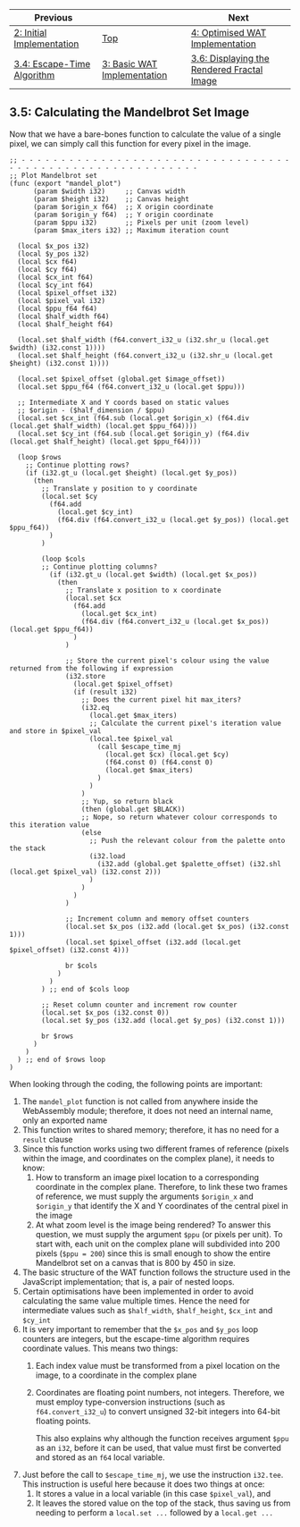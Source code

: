 | Previous | | Next
|---|---|---
| [2: Initial Implementation](../../02%20Initial%20Implementation/) | [Top](/chriswhealy/plotting-fractals-in-webassembly) | [4: Optimised WAT Implementation](../../04%20WAT%20Optimised%20Implementation/)
| [3.4: Escape-Time Algorithm](../04/) | [3: Basic WAT Implementation](../) | [3.6: Displaying the Rendered Fractal Image](../06/)

## 3.5: Calculating the Mandelbrot Set Image

Now that we have a bare-bones function to calculate the value of a single pixel, we can simply call this function for every pixel in the image.

```wast
;; - - - - - - - - - - - - - - - - - - - - - - - - - - - - - - - - - - - - - - - - - - - - - - - - - - - - - - - - - -
;; Plot Mandelbrot set
(func (export "mandel_plot")
      (param $width i32)     ;; Canvas width
      (param $height i32)    ;; Canvas height
      (param $origin_x f64)  ;; X origin coordinate
      (param $origin_y f64)  ;; Y origin coordinate
      (param $ppu i32)       ;; Pixels per unit (zoom level)
      (param $max_iters i32) ;; Maximum iteration count

  (local $x_pos i32)
  (local $y_pos i32)
  (local $cx f64)
  (local $cy f64)
  (local $cx_int f64)
  (local $cy_int f64)
  (local $pixel_offset i32)
  (local $pixel_val i32)
  (local $ppu_f64 f64)
  (local $half_width f64)
  (local $half_height f64)

  (local.set $half_width (f64.convert_i32_u (i32.shr_u (local.get $width) (i32.const 1))))
  (local.set $half_height (f64.convert_i32_u (i32.shr_u (local.get $height) (i32.const 1))))

  (local.set $pixel_offset (global.get $image_offset))
  (local.set $ppu_f64 (f64.convert_i32_u (local.get $ppu)))

  ;; Intermediate X and Y coords based on static values
  ;; $origin - ($half_dimension / $ppu)
  (local.set $cx_int (f64.sub (local.get $origin_x) (f64.div (local.get $half_width) (local.get $ppu_f64))))
  (local.set $cy_int (f64.sub (local.get $origin_y) (f64.div (local.get $half_height) (local.get $ppu_f64))))

  (loop $rows
    ;; Continue plotting rows?
    (if (i32.gt_u (local.get $height) (local.get $y_pos))
      (then
        ;; Translate y position to y coordinate
        (local.set $cy
          (f64.add
            (local.get $cy_int)
            (f64.div (f64.convert_i32_u (local.get $y_pos)) (local.get $ppu_f64))
          )
        )

        (loop $cols
        ;; Continue plotting columns?
          (if (i32.gt_u (local.get $width) (local.get $x_pos))
            (then
              ;; Translate x position to x coordinate
              (local.set $cx
                (f64.add
                  (local.get $cx_int)
                  (f64.div (f64.convert_i32_u (local.get $x_pos)) (local.get $ppu_f64))
                )
              )

              ;; Store the current pixel's colour using the value returned from the following if expression
              (i32.store
                (local.get $pixel_offset)
                (if (result i32)
                  ;; Does the current pixel hit max_iters?
                  (i32.eq
                    (local.get $max_iters)
                    ;; Calculate the current pixel's iteration value and store in $pixel_val
                    (local.tee $pixel_val
                      (call $escape_time_mj
                        (local.get $cx) (local.get $cy)
                        (f64.const 0) (f64.const 0)
                        (local.get $max_iters)
                      )
                    )
                  )
                  ;; Yup, so return black
                  (then (global.get $BLACK))
                  ;; Nope, so return whatever colour corresponds to this iteration value
                  (else
                    ;; Push the relevant colour from the palette onto the stack
                    (i32.load
                      (i32.add (global.get $palette_offset) (i32.shl (local.get $pixel_val) (i32.const 2)))
                    )
                  )
                )
              )

              ;; Increment column and memory offset counters
              (local.set $x_pos (i32.add (local.get $x_pos) (i32.const 1)))
              (local.set $pixel_offset (i32.add (local.get $pixel_offset) (i32.const 4)))

              br $cols
            )
          )
        ) ;; end of $cols loop

        ;; Reset column counter and increment row counter
        (local.set $x_pos (i32.const 0))
        (local.set $y_pos (i32.add (local.get $y_pos) (i32.const 1)))

        br $rows
      )
    )
  ) ;; end of $rows loop
)
```

When looking through the coding, the following points are important:

1. The `mandel_plot` function is not called from anywhere inside the WebAssembly module; therefore, it does not need an internal name, only an exported name
1. This function writes to shared memory; therefore, it has no need for a `result` clause
1. Since this function works using two different frames of reference (pixels within the image, and coordinates on the complex plane), it needs to know:
    1.  How to transform an image pixel location to a corresponding coordinate in the complex plane.  Therefore, to link these two frames of reference, we must supply the arguments `$origin_x` and `$origin_y` that identify the X and Y coordinates of the central pixel in the image
    1. At what zoom level is the image being rendered?  To answer this question, we must supply the argument `$ppu` (or pixels per unit).  To start with, each unit on the complex plane will subdivided into 200 pixels (`$ppu = 200`) since this is small enough to show the entire Mandelbrot set on a canvas that is 800 by 450 in size.
1. The basic structure of the WAT function follows the structure used in the JavaScript implementation; that is, a pair of nested loops.
1. Certain optimisations have been implemented in order to avoid calculating the same value multiple times.  Hence the need for intermediate values such as `$half_width`, `$half_height`, `$cx_int` and `$cy_int`
1. It is very important to remember that the `$x_pos` and `$y_pos` loop counters are integers, but the escape-time algorithm requires coordinate values.  This means two things:
    1. Each index value must be transformed from a pixel location on the image, to a coordinate in the complex plane
    1. Coordinates are floating point numbers, not integers.  Therefore, we must employ type-conversion instructions (such as `f64.convert_i32_u`) to convert unsigned 32-bit integers into 64-bit floating points.

        This also explains why although the function receives argument `$ppu` as an `i32`, before it can be used, that value must first be converted and stored as an `f64` local variable.
1. Just before the call to `$escape_time_mj`, we use the instruction `i32.tee`.  This instruction is useful here because it does two things at once:
    1. It stores a value in a local variable (in this case `$pixel_val`), and
    1. It leaves the stored value on the top of the stack, thus saving us from needing to perform a `local.set ...` followed by a `local.get ...`

